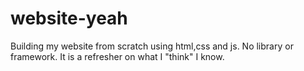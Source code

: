 # website-yeah
Building my website from scratch using html,css and js. No library or framework. It is a refresher on what I "think" I know.
